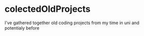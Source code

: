 # colectedOldProjects
I've gathered together old coding projects from my time in uni and potentialy before 
